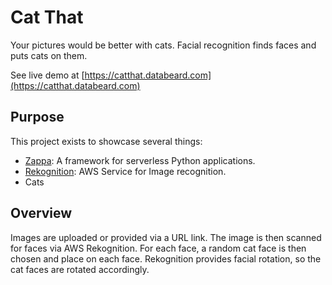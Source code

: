 # Cat That

Your pictures would be better with cats. Facial recognition finds faces and puts cats on them.

See live demo at [https://catthat.databeard.com](https://catthat.databeard.com)

## Purpose
This project exists to showcase several things:
 - [Zappa](https://github.com/Miserlou/Zappa): A framework for serverless Python applications.
 - [Rekognition](https://aws.amazon.com/rekognition/): AWS Service for Image recognition. 
 - Cats
 
## Overview
Images are uploaded or provided via a URL link. The image is then scanned for faces
via AWS Rekognition. For each face, a random cat face is then chosen 
and place on each face. Rekognition provides facial rotation, so the cat faces
are rotated accordingly.